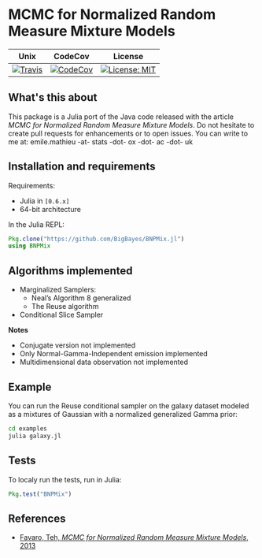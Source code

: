 # MCMC for Normalized Random Measure Mixture Models

Unix | CodeCov | License
---- | ------- | -------
[![Travis](https://travis-ci.org/BigBayes/BNPMix.jl.svg?branch=master)](https://travis-ci.org/BigBayes/BNPMix.jl) | [![CodeCov](http://codecov.io/gh/BigBayes/BNPMix.jl/coverage.svg?branch=master)](https://codecov.io/gh/BigBayes/BNPMix.jl?branch=master) | [![License: MIT](https://img.shields.io/badge/License-MIT-blue.svg)](https://opensource.org/licenses/MIT)

## What's this about

This package is a Julia port of the Java code released with the article *MCMC for Normalized Random Measure Mixture Models*.
Do not hesitate to create pull requests for enhancements or to open issues. You can write to me at: emile.mathieu -at- stats -dot- ox -dot- ac -dot- uk

## Installation and requirements

Requirements:

* Julia in `[0.6.x]`
* 64-bit architecture

In the Julia REPL:

```julia
Pkg.clone("https://github.com/BigBayes/BNPMix.jl")
using BNPMix
```

## Algorithms implemented

* Marginalized Samplers:
  * Neal’s Algorithm 8 generalized
  * The Reuse algorithm
* Conditional Slice Sampler

**Notes**
- Conjugate version not implemented
- Only Normal-Gamma-Independent emission implemented
- Multidimensional data observation not implemented

## Example

You can run the Reuse conditional sampler on the galaxy dataset modeled as a mixtures of Gaussian with a normalized generalized Gamma prior:

```bash
cd examples
julia galaxy.jl
```

## Tests

To localy run the tests, run in Julia:

```julia
Pkg.test("BNPMix")
```

## References

*  [Favaro, Teh, *MCMC for Normalized Random Measure Mixture Models*, 2013](https://www.stats.ox.ac.uk/~teh/research/npbayes/FavTeh2013a.pdf)
